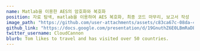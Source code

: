 ```yaml
---
name: Matlab을 이용한 AES의 암호화와 복호화
position: 자료 탐색, matlab을 이용하여 AES 복호화, 최종 코드 마무리, 보고서 작성
image_path: "https://github.com/user-attachments/assets/c83ca67c-08da-4814-af5c-7ecaa32370e4"
github_link: "https://docs.google.com/presentation/d/19GnuthZ6E0LBmRaDEEjcRDib61sjdDQ_/edit?usp=drive_link&ouid=117274979527861639139&rtpof=true&sd=true"
twitter_username: CloudCannon
blurb: Tom likes to travel and has visited over 50 countries.
---
```

